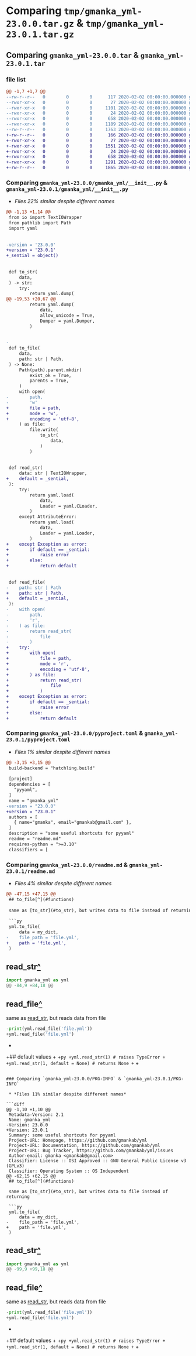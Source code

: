 # Comparing `tmp/gmanka_yml-23.0.0.tar.gz` & `tmp/gmanka_yml-23.0.1.tar.gz`

## Comparing `gmanka_yml-23.0.0.tar` & `gmanka_yml-23.0.1.tar`

### file list

```diff
@@ -1,7 +1,7 @@
--rw-r--r--   0        0        0      117 2020-02-02 00:00:00.000000 gmanka_yml-23.0.0/changelog.md
--rwxr-xr-x   0        0        0       27 2020-02-02 00:00:00.000000 gmanka_yml-23.0.0/start.sh
--rwxr-xr-x   0        0        0     1101 2020-02-02 00:00:00.000000 gmanka_yml-23.0.0/gmanka_yml/__init__.py
--rwxr-xr-x   0        0        0       24 2020-02-02 00:00:00.000000 gmanka_yml-23.0.0/.gitignore
--rwxr-xr-x   0        0        0      658 2020-02-02 00:00:00.000000 gmanka_yml-23.0.0/pyproject.toml
--rwxr-xr-x   0        0        0     1189 2020-02-02 00:00:00.000000 gmanka_yml-23.0.0/readme.md
--rw-r--r--   0        0        0     1763 2020-02-02 00:00:00.000000 gmanka_yml-23.0.0/PKG-INFO
+-rw-r--r--   0        0        0      166 2020-02-02 00:00:00.000000 gmanka_yml-23.0.1/changelog.md
+-rwxr-xr-x   0        0        0       27 2020-02-02 00:00:00.000000 gmanka_yml-23.0.1/start.sh
+-rwxr-xr-x   0        0        0     1551 2020-02-02 00:00:00.000000 gmanka_yml-23.0.1/gmanka_yml/__init__.py
+-rwxr-xr-x   0        0        0       24 2020-02-02 00:00:00.000000 gmanka_yml-23.0.1/.gitignore
+-rwxr-xr-x   0        0        0      658 2020-02-02 00:00:00.000000 gmanka_yml-23.0.1/pyproject.toml
+-rwxr-xr-x   0        0        0     1291 2020-02-02 00:00:00.000000 gmanka_yml-23.0.1/readme.md
+-rw-r--r--   0        0        0     1865 2020-02-02 00:00:00.000000 gmanka_yml-23.0.1/PKG-INFO
```

### Comparing `gmanka_yml-23.0.0/gmanka_yml/__init__.py` & `gmanka_yml-23.0.1/gmanka_yml/__init__.py`

 * *Files 22% similar despite different names*

```diff
@@ -1,13 +1,14 @@
 from io import TextIOWrapper
 from pathlib import Path
 import yaml
 
 
-version = '23.0.0'
+version = '23.0.1'
+_sential = object()
 
 
 def to_str(
     data,
 ) -> str:
     try:
         return yaml.dump(
@@ -19,53 +20,67 @@
         return yaml.dump(
             data,
             allow_unicode = True,
             Dumper = yaml.Dumper,
         )
 
 
-
 def to_file(
     data,
     path: str | Path,
 ) -> None:
     Path(path).parent.mkdir(
         exist_ok = True,
         parents = True,
     )
     with open(
-        path,
-        'w'
+        file = path,
+        mode = 'w',
+        encoding = 'utf-8',
     ) as file:
         file.write(
             to_str(
                 data,
             )
         )
 
 
 def read_str(
     data: str | TextIOWrapper,
+    default = _sential,
 ):
     try:
         return yaml.load(
             data,
             Loader = yaml.CLoader,
         )
     except AttributeError:
         return yaml.load(
             data,
             Loader = yaml.Loader,
         )
+    except Exception as error:
+        if default == _sential:
+            raise error
+        else:
+            return default
 
 
 def read_file(
-    path: str | Path
+    path: str | Path,
+    default = _sential,
 ):
-    with open(
-        path,
-        'r',
-    ) as file:
-        return read_str(
-            file
-        )
+    try:
+        with open(
+            file = path,
+            mode = 'r',
+            encoding = 'utf-8',
+        ) as file:
+            return read_str(
+                file
+            )
+    except Exception as error:
+        if default == _sential:
+            raise error
+        else:
+            return default
```

### Comparing `gmanka_yml-23.0.0/pyproject.toml` & `gmanka_yml-23.0.1/pyproject.toml`

 * *Files 1% similar despite different names*

```diff
@@ -3,15 +3,15 @@
 build-backend = "hatchling.build"
 
 [project]
 dependencies = [
   "pyyaml",
 ]
 name = "gmanka_yml"
-version = "23.0.0"
+version = "23.0.1"
 authors = [
   { name="gmanka", email="gmankab@gmail.com" },
 ]
 description = "some useful shortcuts for pyyaml"
 readme = "readme.md"
 requires-python = ">=3.10"
 classifiers = [
```

### Comparing `gmanka_yml-23.0.0/readme.md` & `gmanka_yml-23.0.1/readme.md`

 * *Files 4% similar despite different names*

```diff
@@ -47,15 +47,15 @@
 ## to_file[^](#functions)
 
 same as [to_str](#to_str), but writes data to file instead of returning
 
 ```py
 yml.to_file(
     data = my_dict,
-    file_path = 'file.yml',
+    path = 'file.yml',
 )
 ```
 
 ## read_str[^](#functions)
 
 ```py
 import gmanka_yml as yml
@@ -84,9 +84,18 @@
 ```
 
 ## read_file[^](#functions)
 
 same as [read_str](#read_str), but reads data from file
 
 ```py
-print(yml.read_file('file.yml'))
+yml.read_file('file.yml')
 ```
+
+## default values
+
+```py
+yml.read_str(1) # raises TypeError
+
+yml.read_str(1, default = None) # returns None
+```
+
```

### Comparing `gmanka_yml-23.0.0/PKG-INFO` & `gmanka_yml-23.0.1/PKG-INFO`

 * *Files 11% similar despite different names*

```diff
@@ -1,10 +1,10 @@
 Metadata-Version: 2.1
 Name: gmanka_yml
-Version: 23.0.0
+Version: 23.0.1
 Summary: some useful shortcuts for pyyaml
 Project-URL: Homepage, https://github.com/gmankab/yml
 Project-URL: Documentation, https://github.com/gmankab/yml
 Project-URL: Bug Tracker, https://github.com/gmankab/yml/issues
 Author-email: gmanka <gmankab@gmail.com>
 Classifier: License :: OSI Approved :: GNU General Public License v3 (GPLv3)
 Classifier: Operating System :: OS Independent
@@ -62,15 +62,15 @@
 ## to_file[^](#functions)
 
 same as [to_str](#to_str), but writes data to file instead of returning
 
 ```py
 yml.to_file(
     data = my_dict,
-    file_path = 'file.yml',
+    path = 'file.yml',
 )
 ```
 
 ## read_str[^](#functions)
 
 ```py
 import gmanka_yml as yml
@@ -99,9 +99,18 @@
 ```
 
 ## read_file[^](#functions)
 
 same as [read_str](#read_str), but reads data from file
 
 ```py
-print(yml.read_file('file.yml'))
+yml.read_file('file.yml')
 ```
+
+## default values
+
+```py
+yml.read_str(1) # raises TypeError
+
+yml.read_str(1, default = None) # returns None
+```
+
```

